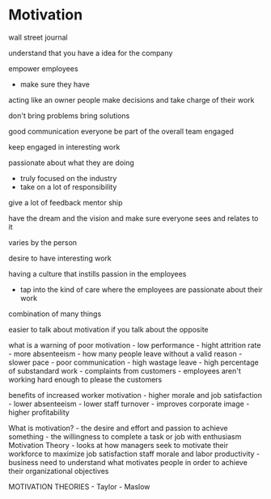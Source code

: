 <script type="text/javascript" async src="https://cdnjs.cloudflare.com/ajax/libs/mathjax/2.7.5/MathJax.js?config=TeX-MML-AM_CHTML"></script>
<script type="text/javascript" async src="https://cdnjs.cloudflare.com/ajax/libs/mathjax/2.7.5/MathJax.js?config=TeX-MML-AM_CHTML"></script>

# Motivation


wall street journal


understand that you have a idea for the company

empower employees
 - make sure they have 

 acting like an owner
 people make decisions and take charge of their work

 don't bring problems bring solutions

good communication
everyone be part of the overall team
engaged


keep engaged in interesting work


passionate about what they are doing
 - truly focused on the industry
 - take on a lot of responsibility


give a lot of feedback
mentor ship


have the dream and the vision and make sure everyone sees and relates to it



varies by the person

desire to have interesting work 


having a culture that instills passion in the employees
 - tap into the kind of care where the employees are passionate about their work 


 combination of many things 



easier to talk about motivation if you talk about the opposite


what is a warning of poor motivation
	 - low performance
	 - hight attrition rate
	 - more absenteeism
	 	 - how many people leave without a valid reason
	 - slower pace
	 - poor communication
	 - high wastage leave
	 	 - high percentage of substandard work
	 - complaints from customers
	 	 - employees aren't working hard enough to please the customers



benefits of increased worker motivation
	 - higher morale and job satisfaction
	 - lower absenteeism
	 - lower staff turnover
	 - improves corporate image
	 - higher profitability

What is motivation? 
	 - the desire and effort and passion to achieve something
	 - the willingness to complete a task or job with enthusiasm
	 Motivation Theory
	 	 - looks at how managers seek to motivate their workforce to maximize job satisfaction staff morale and labor productivity 
	 	 - business need to understand what motivates people in order to achieve their organizational objectives



MOTIVATION THEORIES
 	- Taylor
 	- Maslow

